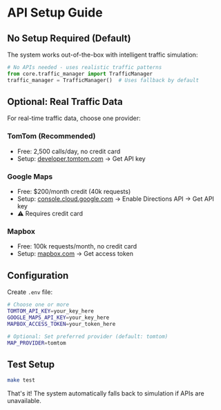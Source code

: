 # API Setup Guide

## No Setup Required (Default)

The system works out-of-the-box with intelligent traffic simulation:

```python
# No APIs needed - uses realistic traffic patterns
from core.traffic_manager import TrafficManager
traffic_manager = TrafficManager()  # Uses fallback by default
```

## Optional: Real Traffic Data

For real-time traffic data, choose one provider:

### TomTom (Recommended)

- Free: 2,500 calls/day, no credit card
- Setup: [developer.tomtom.com](https://developer.tomtom.com/) → Get API key

### Google Maps

- Free: $200/month credit (40k requests)
- Setup: [console.cloud.google.com](https://console.cloud.google.com/) → Enable Directions API → Get API key
- ⚠️ Requires credit card

### Mapbox

- Free: 100k requests/month, no credit card
- Setup: [mapbox.com](https://www.mapbox.com/) → Get access token

## Configuration

Create `.env` file:

```bash
# Choose one or more
TOMTOM_API_KEY=your_key_here
GOOGLE_MAPS_API_KEY=your_key_here
MAPBOX_ACCESS_TOKEN=your_token_here

# Optional: Set preferred provider (default: tomtom)
MAP_PROVIDER=tomtom
```

## Test Setup

```bash
make test
```

That's it! The system automatically falls back to simulation if APIs are unavailable.
